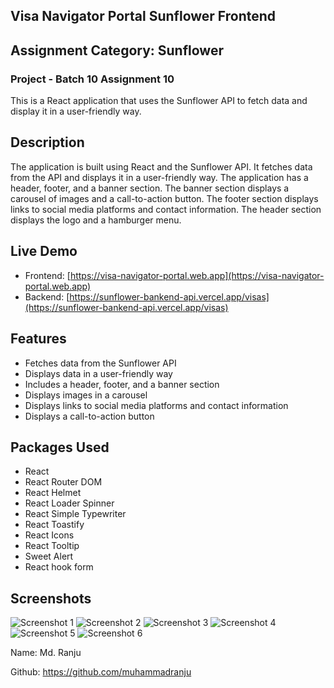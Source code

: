 ## Visa Navigator Portal Sunflower Frontend

## Assignment Category: Sunflower

### Project - Batch 10 Assignment 10

This is a React application that uses the Sunflower API to fetch data and display it in a user-friendly way.

## Description

The application is built using React and the Sunflower API. It fetches data from the API and displays it in a user-friendly way. The application has a header, footer, and a banner section. The banner section displays a carousel of images and a call-to-action button. The footer section displays links to social media platforms and contact information. The header section displays the logo and a hamburger menu.

## Live Demo

- Frontend:
  [https://visa-navigator-portal.web.app](https://visa-navigator-portal.web.app)
- Backend:
  [https://sunflower-bankend-api.vercel.app/visas](https://sunflower-bankend-api.vercel.app/visas)

## Features

- Fetches data from the Sunflower API
- Displays data in a user-friendly way
- Includes a header, footer, and a banner section
- Displays images in a carousel
- Displays links to social media platforms and contact information
- Displays a call-to-action button

## Packages Used

- React
- React Router DOM
- React Helmet
- React Loader Spinner
- React Simple Typewriter
- React Toastify
- React Icons
- React Tooltip
- Sweet Alert
- React hook form

## Screenshots

![Screenshot 1](./public/images/screen-1-dark.jpeg)
![Screenshot 2](./public/images/screen-1.jpeg)
![Screenshot 3](./public/images/screen-4.jpeg)
![Screenshot 4](./public/images/screen-2.jpeg)
![Screenshot 5](./public/images/screen-3.jpeg)
![Screenshot 6](./public/images/screen-5.jpeg)

Name: Md. Ranju

Github: https://github.com/muhammadranju

